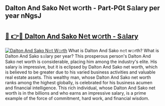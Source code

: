 ## Dalton And Sako N𝚎t w𝚘rth - Part-PGt S𝚊lary per year nNgsJ

# <h2><a href="http://gc1n7c.nevu.top/?p=Dalton+And+Sako">🔗 👉🔴 Dalton And Sako N𝚎t w𝚘rth - S𝚊lary</a></h2>

[![Dalton And Sako N𝚎t W𝚘rth](https://i.imgur.com/Oavwk0R.jpeg)](http://gc1n7c.nevu.top/?p=Dalton+And+Sako)
What is Dalton And Sako n𝚎t w𝚘rth? What is Dalton And Sako s𝚊lary per year?
This prosperous person's Dalton And Sako net worth is considerable, placing him among the industry's elite. His salary is impressive, but it is eclipsed by Dalton And Sako net worth, which is believed to be greater due to his varied business activities and valuable real estate assets. This wealthy man, whose Dalton And Sako net worth ranks among the highest globally, is celebrated for his business acumen and financial intelligence. This rich individual, whose Dalton And Sako net worth is in the billions and who earns an impressive salary, is a prime example of the force of commitment, hard work, and financial wisdom.
